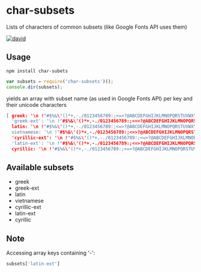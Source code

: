 # char-subsets
Lists of characters of common subsets (like Google Fonts API uses them)

[![david](https://david-dm.org/strarsis/char-subsets.svg)](https://david-dm.org/strarsis/char-subsets)

Usage
-----
````
npm install char-subets
````
``` js
var subsets = require('char-subsets')();
console.dir(subsets);
````
yields an array with subset name (as used in Google Fonts API) per key and their unicode characters
``` json
[ greek: '\n !"#$%&\'()*+,-./0123456789:;<=>?@ABCDEFGHIJKLMNOPQRSTUVWXYZ[\\]^_`abcdefghijklmnopqrstuvwxyz{|}~¡¢£¤¥¦§¨©ª«¬®¯°±²³´µ¶·¸¹º»¼½¾¿Æ×ØÞßæð÷øþıŒœˆ˚˜΄΅·ΓΔΘΛΞΠΣΦΨΩαβγδεζηθιλξπρςστυφψωϑϒϖ–—‘’‚“”„•‹›⁄⁴€− ­ÐÀÁÂÃÄÅÇÈÉÊËÌÍÎÏÑÒÓÔÕÖÙÚÛÜÝàáâãäåçèéêëìíîïñòóôõöùúûüýÿΆΈΉΊΌΎΏΐΑΒΕΖΗΙΚΜΝΟΡΤΥΧΪΫάέήίΰκομνχϊϋόύώ',
  'greek-ext': '\n !"#$%&\'()*+,-./0123456789:;<=>?@ABCDEFGHIJKLMNOPQRSTUVWXYZ[\\]^_`abcdefghijklmnopqrstuvwxyz{|}~¡¢£¤¥¦§¨©ª«¬®¯°±²³´µ¶·¸¹º»¼½¾¿Æ×ØÞßæð÷øþıŒœˆ˚˜΄΅·ΓΔΘΛΞΠΣΦΨΩαβγδεζηθιλξπρςστυφψωϑϒϖ–—‘’‚“”„•‹›⁄⁴€− ­ÐÀÁÂÃÄÅÇÈÉÊËÌÍÎÏÑÒÓÔÕÖÙÚÛÜÝàáâãäåçèéêëìíîïñòóôõöùúûüýÿΆΈΉΊΌΎΏΐΑΒΕΖΗΙΚΜΝΟΡΤΥΧΪΫάέήίΰκομνχϊϋόύώὍ',
  latin: '\n !"#$%&\'()*+,-./0123456789:;<=>?@ABCDEFGHIJKLMNOPQRSTUVWXYZ[\\]^_`abcdefghijklmnopqrstuvwxyz{|}~¡¢£¤¥¦§¨©ª«¬®¯°±²³´µ¶·¸¹º»¼½¾¿Æ×ØÞßæð÷øþıŒœˆ˚˜–—‘’‚“”„•‹›⁄⁴€− ­ÐÀÁÂÃÄÅÇÈÉÊËÌÍÎÏÑÒÓÔÕÖÙÚÛÜÝàáâãäåçèéêëìíîïñòóôõöùúûüýÿ',
  vietnamese: '\n !"#$%&\'()*+,-./0123456789:;<=>?@ABCDEFGHIJKLMNOPQRSTUVWXYZ[\\]^_`abcdefghijklmnopqrstuvwxyz{|}~¡¢£¤¥¦§¨©ª«¬®¯°±²³´µ¶·¸¹º»¼½¾¿Æ×ØÞßæð÷øþıŒœˆ˚˜–—‘’‚“”„•‹›⁄⁴€− ­ÐÀÁÂÃÄÅÇÈÉÊËÌÍÎÏÑÒÓÔÕÖÙÚÛÜÝàáâãäåçèéêëìíîïñòóôõöùúûüýÿĂăẠạẢảẤấẦầẨẩẪẫẬậẮắẰằẲẳẴẵẶặẸẹẺẻẼẽẾếỀềỂểỄễỆệỈỉỊịỌọỎỏỐốỒồỔổỖỗỘộỚớỜờỞởỠỡỢợỤụỦủỨứỪừỬửỮữỰự₫',
  'cyrillic-ext': '\n !"#$%&\'()*+,-./0123456789:;<=>?@ABCDEFGHIJKLMNOPQRSTUVWXYZ[\\]^_`abcdefghijklmnopqrstuvwxyz{|}~¡¢£¤¥¦§¨©ª«¬®¯°±²³´µ¶·¸¹º»¼½¾¿Æ×ØÞßæð÷øþıŒœˆ˚˜ЂЄЉЊЋЏБДЖЗИЛУФЦЧШЩЪЫЬЭЮЯбвгджзиклмнптфцчшщъыьэюяђєљњћџѠѡѣѤѥѦѧѨѩѪѫѬѭѮѯѲѳѴѵѺѻѼѽѾѿҀҁ҂҃҄҅҆҈҉ҍҎҏҐґҔҕҜҝҠҡҤҥҦҧҨҩҴҵҸҹҺҼҽӃӄӇӈӘӠӡӺӻԀԂԃԄԅԆԇԈԉԊԋԌԍԎԏԐ–—‘’‚“”„•‹›⁄⁴€№− ­ÐÀÁÂÃÄÅÇÈÉÊËÌÍÎÏÑÒÓÔÕÖÙÚÛÜÝàáâãäåçèéêëìíîïñòóôõöùúûüýÿЁЃЅІЇЈКЌЎАВГЕЙМНОПРСТХаейорсухёѓѕіїјќўЀЍѐѝѰѱѶѷѹѸҘҙҪҫҮүӀӁӂӏӐӑӒӓӔӕӖӗӚәӛӜӝӞӟӢӣӤӥӦӧӨөӪӫӬӭӮӯӰӱӲӳӴӵӸӹӼӽԁԒԓҚқҢңҬҭҲҳҶҷӋӌӶӷҖҗҾҿһҌѢҒғҞҟҊҋӉӊӍӎӅӆҰұӾӿԑ',
  'latin-ext': '\n !"#$%&\'()*+,-./0123456789:;<=>?@ABCDEFGHIJKLMNOPQRSTUVWXYZ[\\]^_`abcdefghijklmnopqrstuvwxyz{|}~¡¢£¤¥¦§¨©ª«¬®¯°±²³´µ¶·¸¹º»¼½¾¿Æ×ØÞßæð÷øþĦıĸŁłŊŋŒœſƏƒƠơƯưȷˆ˚˜–—‘’‚“”„•‹›⁄⁴₤₦₧₨₩₪€₱₹₺₼₽− ­ĐÐħŦŧÀÁÂÃÄÅǺÇÈÉÊËÌÍÎÏÑÒÓÔÕÖÙÚÛÜÝàáâãäåǻçèéêëìíîïñòóôõöùúûüýÿĀāĂăĄąĆćĈĉĊċČčĎďĒēĔĕĖėĘęĚěĜĝĞğĠġĢģĤĥĨĩĪīĬĭĮįİĲĳĴĵĶķĹĺĻļĽľĿŀŃńŅņŇňŉŌōŎŏŐőŔŕŖŗŘřŚśŜŝŞşȘșŠšȚțŢţŤťŨũŪūŬŭŮůŰűŲųŴŵŶŷŸŹźŻżŽžǼǽǾǿẀẁẂẃẄẅỲỳǰḾḿḀḁỴỵỶỷỸỹđ₫₣',
  cyrillic: '\n !"#$%&\'()*+,-./0123456789:;<=>?@ABCDEFGHIJKLMNOPQRSTUVWXYZ[\\]^_`abcdefghijklmnopqrstuvwxyz{|}~¡¢£¤¥¦§¨©ª«¬®¯°±²³´µ¶·¸¹º»¼½¾¿Æ×ØÞßæð÷øþıŒœˆ˚˜ЂЄЉЊЋЏБДЖЗИЛУФЦЧШЩЪЫЬЭЮЯбвгджзиклмнптфцчшщъыьэюяђєљњћџҐґ–—‘’‚“”„•‹›⁄⁴€№− ­ÐÀÁÂÃÄÅÇÈÉÊËÌÍÎÏÑÒÓÔÕÖÙÚÛÜÝàáâãäåçèéêëìíîïñòóôõöùúûüýÿЁЃЅІЇЈКЌЎАВГЕЙМНОПРСТХаейорсухёѓѕіїјќўЀЍѐѝҰұ' ]
````

Available subsets
-----------------
- greek
- greek-ext
- latin
- vietnamese
- cyrillic-ext
- latin-ext
- cyrillic


Note
----
Accessing array keys containing '-':
``` js
subsets['latin-ext']
````

